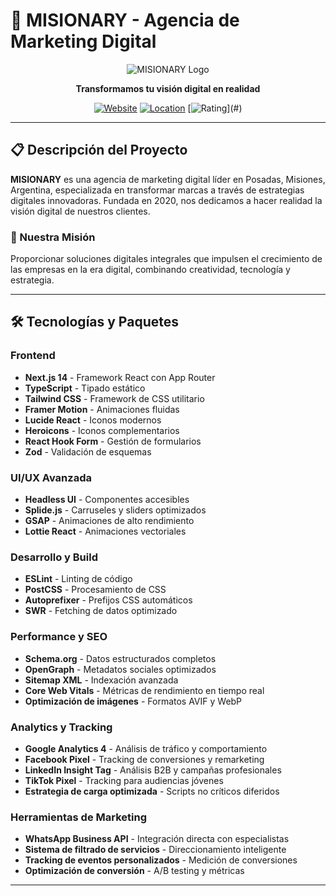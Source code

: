 # 🚀 MISIONARY - Agencia de Marketing Digital

<div align="center">

![MISIONARY Logo](https://misionary.com/msnr.svg)

**Transformamos tu visión digital en realidad**

[![Website](https://img.shields.io/website?url=https%3A%2F%2Fmisionary.com&style=for-the-badge)](https://misionary.com)
[![Location](https://img.shields.io/badge/📍_Posadas-Misiones,_Argentina-E9FC87?style=for-the-badge)](#)
[![Rating](https://img.shields.io/badge/⭐_Rating-5.0%2F5_(25_reviews)-BCB4FF?style=for-the-badge)](#)

</div>

---

## 📋 Descripción del Proyecto

**MISIONARY** es una agencia de marketing digital líder en Posadas, Misiones, Argentina, especializada en transformar marcas a través de estrategias digitales innovadoras. Fundada en 2020, nos dedicamos a hacer realidad la visión digital de nuestros clientes.

### 🎯 Nuestra Misión
Proporcionar soluciones digitales integrales que impulsen el crecimiento de las empresas en la era digital, combinando creatividad, tecnología y estrategia.

---

## 🛠️ Tecnologías y Paquetes

### Frontend
- **Next.js 14** - Framework React con App Router
- **TypeScript** - Tipado estático
- **Tailwind CSS** - Framework de CSS utilitario
- **Framer Motion** - Animaciones fluidas
- **Lucide React** - Iconos modernos
- **Heroicons** - Iconos complementarios
- **React Hook Form** - Gestión de formularios
- **Zod** - Validación de esquemas

### UI/UX Avanzada
- **Headless UI** - Componentes accesibles
- **Splide.js** - Carruseles y sliders optimizados
- **GSAP** - Animaciones de alto rendimiento
- **Lottie React** - Animaciones vectoriales

### Desarrollo y Build
- **ESLint** - Linting de código
- **PostCSS** - Procesamiento de CSS
- **Autoprefixer** - Prefijos CSS automáticos
- **SWR** - Fetching de datos optimizado

### Performance y SEO
- **Schema.org** - Datos estructurados completos
- **OpenGraph** - Metadatos sociales optimizados
- **Sitemap XML** - Indexación avanzada
- **Core Web Vitals** - Métricas de rendimiento en tiempo real
- **Optimización de imágenes** - Formatos AVIF y WebP

### Analytics y Tracking
- **Google Analytics 4** - Análisis de tráfico y comportamiento
- **Facebook Pixel** - Tracking de conversiones y remarketing
- **LinkedIn Insight Tag** - Análisis B2B y campañas profesionales
- **TikTok Pixel** - Tracking para audiencias jóvenes
- **Estrategia de carga optimizada** - Scripts no críticos diferidos

### Herramientas de Marketing
- **WhatsApp Business API** - Integración directa con especialistas
- **Sistema de filtrado de servicios** - Direccionamiento inteligente
- **Tracking de eventos personalizados** - Medición de conversiones
- **Optimización de conversión** - A/B testing y métricas

---

